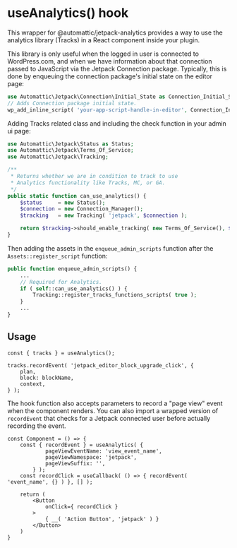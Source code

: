 # useAnalytics() hook

This wrapper for @automattic/jetpack-analytics provides a way to use the analytics library (Tracks) in a React component inside your plugin.

This library is only useful when the logged in user is connected to WordPress.com, and when we have information about that connection passed to JavaScript via the Jetpack Connection package. Typically, this is done by enqueuing the connection package's initial state on the editor page:

```php
use Automattic\Jetpack\Connection\Initial_State as Connection_Initial_State;
// Adds Connection package initial state.
wp_add_inline_script( 'your-app-script-handle-in-editor', Connection_Initial_State::render(), 'before' );
```

Adding Tracks related class and including the check function in your admin ui page:
```php
use Automattic\Jetpack\Status as Status;
use Automattic\Jetpack\Terms_Of_Service;
use Automattic\Jetpack\Tracking;

/**
 * Returns whether we are in condition to track to use
 * Analytics functionality like Tracks, MC, or GA.
 */
public static function can_use_analytics() {
	$status     = new Status();
	$connection = new Connection_Manager();
	$tracking   = new Tracking( 'jetpack', $connection );

	return $tracking->should_enable_tracking( new Terms_Of_Service(), $status );
}
```

Then adding the assets in the `enqueue_admin_scripts` function after the `Assets::register_script` function:
```php
public function enqueue_admin_scripts() {
	...
	// Required for Analytics.
	if ( self::can_use_analytics() ) {
		Tracking::register_tracks_functions_scripts( true );
	}
	...
}
```

## Usage

```es6
const { tracks } = useAnalytics();

tracks.recordEvent( 'jetpack_editor_block_upgrade_click', {
	plan,
	block: blockName,
	context,
} );
```

The hook function also accepts parameters to record a "page view" event when the component renders.
You can also import a wrapped version of `recordEvent` that checks for a Jetpack connected user before actually recording the event.

```es6
const Component = () => {
	const { recordEvent } = useAnalytics( {
			pageViewEventName: 'view_event_name',
			pageViewNamespace: 'jetpack',
			pageViewSuffix: '',
		} );
	const recordClick = useCallback( () => { recordEvent( 'event_name', {} ) }, [] );

	return (
		<Button
			onClick={ recordClick }
		>
			{ __( 'Action Button', 'jetpack' ) }
		</Button>
	)
}
```
